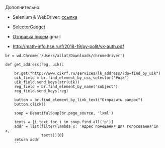 Дополнительно:

* Selenium & WebDriver: [ссылка](https://selenium-python.readthedocs.io/)
* [SelectorGadget](https://chrome.google.com/webstore/detail/selectorgadget/mhjhnkcfbdhnjickkkdbjoemdmbfginb)
*  [Отправка писем](https://nbviewer.jupyter.org/github/allatambov/PyProg-2018/blob/master/14-12/py-gmail.ipynb) gmail

* http://math-info.hse.ru/f/2018-19/py-polit/vk-auth.pdf
```
br = wd.Chrome('/Users/allat/Downloads/chromedriver') 

def get_address(reg, uik):
    
    br.get("http://www.cikrf.ru/services/lk_address/?do=find_by_uik")
    uik_field = br.find_element_by_css_selector('#uik')
    uik_field.send_keys(str(uik))
    reg_field = br.find_element_by_name('subject')
    reg_field.send_keys(reg)

    button = br.find_element_by_link_text("Отправить запрос")
    button.click() 

    soup = BeautifulSoup(br.page_source, 'lxml')

    texts = [i.text for i in soup.find_all('p')]
    addr = list(filter(lambda x: 'Адрес помещения для голосования'in x, 
                texts))[0]
    return addr
    ```
